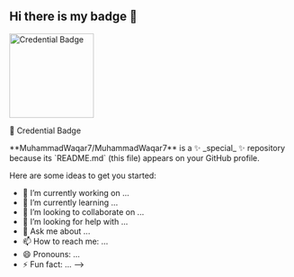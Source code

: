 ## Hi there is my badge 👋
<img src="https://www.credential.net/ec2a6711-9334-4d46-8a11-da593ca70666#acc.KGikEXlg" alt="Credential Badge" width="150">

📌 Credential Badge

<!-- The rest of your content -->**MuhammadWaqar7/MuhammadWaqar7** is a ✨ _special_ ✨ repository because its `README.md` (this file) appears on your GitHub profile.

Here are some ideas to get you started:

- 🔭 I’m currently working on ...
- 🌱 I’m currently learning ...
- 👯 I’m looking to collaborate on ...
- 🤔 I’m looking for help with ...
- 💬 Ask me about ...
- 📫 How to reach me: ...
- 😄 Pronouns: ...
- ⚡ Fun fact: ...
-->
